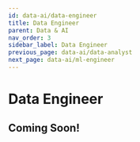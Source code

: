 ```yaml
---
id: data-ai/data-engineer
title: Data Engineer
parent: Data & AI
nav_order: 3
sidebar_label: Data Engineer
previous_page: data-ai/data-analyst
next_page: data-ai/ml-engineer
---
```


# Data Engineer

## Coming Soon!